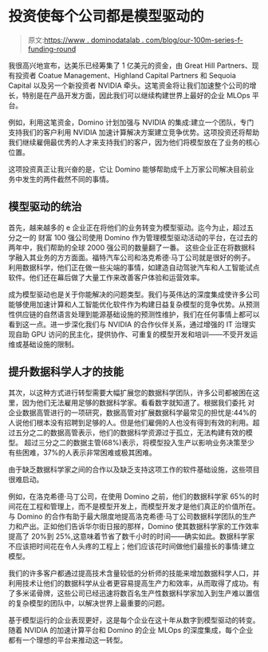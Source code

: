 # 投资使每个公司都是模型驱动的

> 原文:[https://www . dominodatalab . com/blog/our-100m-series-f-funding-round](https://www.dominodatalab.com/blog/our-100m-series-f-funding-round)

我很高兴地宣布，达美乐已经筹集了 1 亿美元的资金，由 Great Hill Partners、现有投资者 Coatue Management、Highland Capital Partners 和 Sequoia Capital 以及另一个新投资者 NVIDIA 牵头。这笔资金将让我们加速整个公司的增长，特别是在产品开发方面，因此我们可以继续构建世界上最好的企业 MLOps 平台。

例如，利用这笔资金，Domino 计划加强与 NVIDIA 的集成:建立一个团队，专门支持我们的客户利用 NVIDIA 加速计算解决方案建立竞争优势。这项投资还将帮助我们继续雇佣最优秀的人才来支持我们的客户，因为他们将模型放在了业务的核心位置。

这项投资真正让我兴奋的是，它让 Domino 能够帮助成千上万家公司解决目前业务中发生的两件截然不同的事情。

## 模型驱动的统治

首先，越来越多的 e 企业正在将他们的业务转变为模型驱动。迄今为止，超过五分之一的 财富 100 强公司使用 Domino 作为管理模型驱动活动的平台，在过去的两年中，我们帮助的全球 2000 强公司的数量翻了一番。 这些企业正在将数据科学融入其业务的方方面面。福特汽车公司和洛克希德·马丁公司就是很好的例子。利用数据科学，他们正在做一些尖端的事情，如建造自动驾驶汽车和人工智能试点软件。他们还在幕后做了大量工作来改善客户体验和运营效率。

成为模型驱动也是关于你能解决的问题类型。我们与英伟达的深度集成使许多公司能够使用加速计算和人工智能优化软件作为构建日益复杂模型的竞争优势。从预测性供应链的自然语言处理到能源基础设施的预测性维护，我们在任何事情上都可以看到这一点。进一步深化我们与 NVIDIA 的合作伙伴关系，通过增强的 IT 治理实现自助 GPU 访问的民主化，提供协作、可重复的模型开发和培训——不受开发运维或基础设施的限制。

## 提升数据科学人才的技能

其次，以这种方式进行转型需要大幅扩展您的数据科学团队，许多公司都被困在这里，因为他们无法雇用足够的数据科学家。看看数字就知道了。根据我们委托 对企业数据高管进行的一项研究，数据高管对扩展数据科学最常见的担忧是:44%的人说他们根本没有招聘到足够的人。但是他们雇佣的人也没有得到有效的利用。超过五分之二的数据高管表示，他们的数据科学资源过于孤立，无法构建有效的模型。 超过三分之二的数据主管(68%)表示，将模型投入生产以影响业务决策至少有些困难，37%的人表示非常困难或极其困难。

由于缺乏数据科学家之间的合作以及缺乏支持这项工作的软件基础设施，这些项目很难启动。

例如，在洛克希德·马丁公司，在使用 Domino 之前，他们的数据科学家 65%的时间花在工程和管理上，而不是模型开发上，而模型开发才是他们真正的价值所在。与 Domino 的合作有助于最大限度地提高洛克希德·马丁公司数据科学团队的生产力和产出。正如他们告诉华尔街日报的那样，Domino 使其数据科学家的工作效率提高了 20%到 25%,这意味着节省了数千小时的时间——确实如此。数据科学家不应该把时间花在令人头疼的工程上；他们应该花时间做他们最擅长的事情:建立模型。

我们的许多客户都通过提高技术含量较低的分析师的技能来增加数据科学人口，并利用技术让他们的数据科学从业者更容易提高生产力和效率，从而取得了成功。有了多米诺骨牌，这些公司已经迅速将数百名生产性数据科学家加入到生产难以置信的复杂模型的团队中，以解决世界上最重要的问题。

基于模型运行的企业表现更好，这是每个企业在这十年从数字到模型驱动的转变。随着 NVIDIA 的加速计算平台和 Domino 的企业 MLOps 的深度集成，每个企业都有一个理想的平台来推动这一转型。